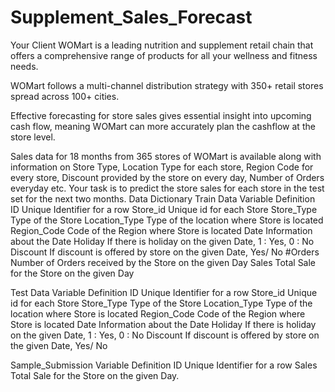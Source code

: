 # Supplement_Sales_Forecast
 
Your Client WOMart is a leading nutrition and supplement retail chain that offers a comprehensive range of products for all your wellness and fitness needs.

WOMart follows a multi-channel distribution strategy with 350+ retail stores spread across 100+ cities.

Effective forecasting for store sales gives essential insight into upcoming cash flow, meaning WOMart can more accurately plan the cashflow at the store level.

Sales data for 18 months from 365 stores of WOMart is available along with information on Store Type, Location Type for each store, Region Code for every store, Discount provided by the store on every day, Number of Orders everyday etc. Your task is to predict the store sales for each store in the test set for the next two months. Data Dictionary Train Data Variable Definition ID Unique Identifier for a row Store_id Unique id for each Store Store_Type Type of the Store Location_Type Type of the location where Store is located Region_Code Code of the Region where Store is located Date Information about the Date Holiday If there is holiday on the given Date, 1 : Yes, 0 : No Discount If discount is offered by store on the given Date, Yes/ No #Orders Number of Orders received by the Store on the given Day Sales Total Sale for the Store on the given Day

Test Data Variable Definition ID Unique Identifier for a row Store_id Unique id for each Store Store_Type Type of the Store Location_Type Type of the location where Store is located Region_Code Code of the Region where Store is located Date Information about the Date Holiday If there is holiday on the given Date, 1 : Yes, 0 : No Discount If discount is offered by store on the given Date, Yes/ No

Sample_Submission Variable Definition ID Unique Identifier for a row Sales Total Sale for the Store on the given Day.

